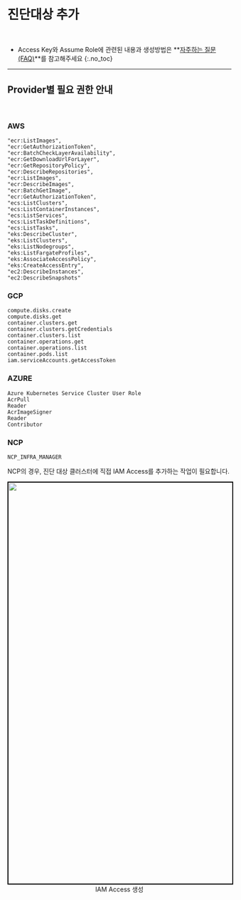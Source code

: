 # 진단대상 추가

<br>

- Access Key와 Assume Role에 관련된 내용과 생성방법은 **[자주하는 질문(FAQ)](../../faq)**를 참고해주세요
  {:.no_toc}

---

## Provider별 필요 권한 안내

<br>

### AWS

```
"ecr:ListImages",
"ecr:GetAuthorizationToken",
"ecr:BatchCheckLayerAvailability",
"ecr:GetDownloadUrlForLayer",
"ecr:GetRepositoryPolicy",
"ecr:DescribeRepositories",
"ecr:ListImages",
"ecr:DescribeImages",
"ecr:BatchGetImage",
"ecr:GetAuthorizationToken",
"ecs:ListClusters",
"ecs:ListContainerInstances",
"ecs:ListServices",
"ecs:ListTaskDefinitions",
"ecs:ListTasks",
"eks:DescribeCluster",
"eks:ListClusters",
"eks:ListNodegroups",
"eks:ListFargateProfiles",
"eks:AssociateAccessPolicy",
"eks:CreateAccessEntry",
"ec2:DescribeInstances",
"ec2:DescribeSnapshots"
```

### GCP

```
compute.disks.create
compute.disks.get
container.clusters.get
container.clusters.getCredentials
container.clusters.list
container.operations.get
container.operations.list
container.pods.list
iam.serviceAccounts.getAccessToken
```

### AZURE

```
Azure Kubernetes Service Cluster User Role
AcrPull
Reader
AcrImageSigner
Reader
Contributor
```

### NCP

```
NCP_INFRA_MANAGER
```

NCP의 경우, 진단 대상 클러스터에 직접 IAM Access를 추가하는 작업이 필요합니다.

<center>
    <img
        src="..//assets/images/cwpp/ncp_infra_manager.png"
        width="1600"
        height="900"
        style="border: 2px solid black;"
    />
    <figcaption>IAM Access 생성</figcaption>
</center>
